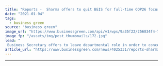 ```yaml
---
title: "Reports -  Sharma offers to quit BEIS for full-time COP26 focus"
date: "2021-01-04"
tags: 
  - business green
source: "business green"
image_url: "https://www.businessgreen.com/api/v1/wps/9a35f22/256834f4-7b03-4e32-9dff-711c85e7e92b/3/Alok-Sharma-insulation-002-185x114.jpg"
image_fp: "/assets/img/post_thumbnails/172.jpg"
lead: "
 Business Secretary offers to leave departmental role in order to concentrate fully on leading the UK's climate diplomacy efforts in run up to crucial Glasgow summit ..."
article_url: "https://www.businessgreen.com/news/4025331/reports-sharma-offers-quit-beis-cop26-focus"
---
```


---
